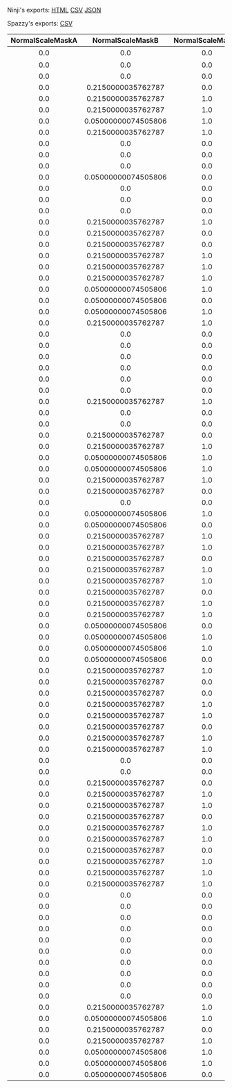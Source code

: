 Ninji's exports: [HTML](https://wuffs.org/acnh/bcsv_140/html/ItemPlayerTopsForm.html) [CSV](https://wuffs.org/acnh/bcsv_140/csv/ItemPlayerTopsForm.csv) [JSON](https://wuffs.org/acnh/bcsv_140/json/ItemPlayerTopsForm.json)

Spazzy's exports: [CSV](JSON)

| NormalScaleMaskA | NormalScaleMaskB | NormalScaleMaskG | NormalScaleMaskR | UniqueID | Label | Name | NpcResName | NpcSpResName | ResName | TorsoResName |
|:--:|:--:|:--:|:--:|:--:|:--:|:--:|:--:|:--:|:--:|:--:|
| 0.0 | 0.0 | 0.0 | 0.0 | 0 | 'None' | 'なし' | '' | '' | '' | '' | 
| 0.0 | 0.0 | 0.0 | 0.0 | 62 | 'NpcSpTopsSzaTshirtsL' | 'NpcSpTopsSzaTshirtsL' | '' | '' | 'NpcSpTopsSzaTshirtsL' | '' | 
| 0.0 | 0.0 | 0.0 | 0.0 | 63 | 'NpcSpBottomsRcmApronNS' | 'NpcSpBottomsRcmApronNS' | '' | '' | 'NpcSpBottomsRcmApronNS' | '' | 
| 0.0 | 0.2150000035762787 | 0.0 | 1.0 | 64 | 'PlayerTopsOnepieceSalopetteN' | 'PlayerTopsOnepieceSalopetteN' | 'OnepieceN' | 'OnepieceN' | 'PlayerTopsOnepieceSalopetteN' | 'FtrTorsoTopsPants' | 
| 0.0 | 0.2150000035762787 | 1.0 | 1.0 | 65 | 'PlayerTopsOnepieceSalopetteH' | 'PlayerTopsOnepieceSalopetteH' | 'OnepieceH' | 'OnepieceH' | 'PlayerTopsOnepieceSalopetteH' | 'FtrTorsoTopsPants' | 
| 0.0 | 0.2150000035762787 | 1.0 | 1.0 | 66 | 'PlayerTopsOnepieceSalopetteL' | 'PlayerTopsOnepieceSalopetteL' | 'OnepieceL' | 'OnepieceL' | 'PlayerTopsOnepieceSalopetteL' | 'FtrTorsoTopsPants' | 
| 0.0 | 0.05000000074505806 | 1.0 | 0.0 | 67 | 'PlayerTopsTopPuffH' | 'PlayerTopsTopPuffH' | 'TshirtsH' | 'TshirtsH' | 'PlayerTopsTopPuffH' | 'FtrTorsoTops' | 
| 0.0 | 0.2150000035762787 | 1.0 | 1.0 | 68 | 'PlayerTopsOnepieceAlinemydesign3dsL' | 'PlayerTopsOnepieceAlinemydesign3dsL' | 'OnepieceL' | 'OnepieceL' | 'PlayerTopsOnepieceAlinemydesign3dsL' | 'FtrTorsoTops' | 
| 0.0 | 0.0 | 0.0 | 0.0 | 69 | 'NpcSpTopsRcoTshirtsL' | 'NpcSpTopsRcoTshirtsL' | '' | '' | 'NpcSpTopsRcoTshirtsL' | '' | 
| 0.0 | 0.0 | 0.0 | 0.0 | 70 | 'NpcSpTopsRcmOuterL' | 'NpcSpTopsRcmOuterL' | '' | '' | 'NpcSpTopsRcmOuterL' | '' | 
| 0.0 | 0.0 | 0.0 | 0.0 | 71 | 'NpcSpTopsRcmYshirtsH' | 'NpcSpTopsRcmYshirtsH' | '' | '' | 'NpcSpTopsRcmYshirtsH' | '' | 
| 0.0 | 0.05000000074505806 | 0.0 | 0.0 | 72 | 'PlayerTopsTopYshirtsmydesignN' | 'PlayerTopsTopYshirtsmydesignN' | 'TshirtsmydesignN' | 'TshirtsN' | 'PlayerTopsTopYshirtsmydesignN' | 'FtrTorsoTops' | 
| 0.0 | 0.0 | 0.0 | 0.0 | 73 | 'NpcSpTopsRcmYshirtsapronH' | 'NpcSpTopsRcmYshirtsapronH' | '' | '' | 'NpcSpTopsRcmYshirtsapronH' | '' | 
| 0.0 | 0.0 | 0.0 | 0.0 | 74 | 'NpcSpTopsSzaYshirtsH' | 'NpcSpTopsSzaYshirtsH' | '' | '' | 'NpcSpTopsSzaYshirtsH' | '' | 
| 0.0 | 0.0 | 0.0 | 0.0 | 75 | 'NpcSpTopsSzaOuterL' | 'NpcSpTopsSzaOuterL' | '' | '' | 'NpcSpTopsSzaOuterL' | '' | 
| 0.0 | 0.2150000035762787 | 1.0 | 1.0 | 76 | 'PlayerTopsOnepieceKimonomydesignL' | 'PlayerTopsOnepieceKimonomydesignL' | 'OnepiecemydesignL' | 'OnepieceL' | 'PlayerTopsOnepieceKimonomydesignL' | 'FtrTorsoTops' | 
| 0.0 | 0.2150000035762787 | 0.0 | 1.0 | 78 | 'PlayerTopsOnepieceRibmydesignN' | 'PlayerTopsOnepieceRibmydesignN' | 'OnepiecemydesignN' | 'OnepieceN' | 'PlayerTopsOnepieceRibmydesignN' | 'FtrTorsoTops' | 
| 0.0 | 0.2150000035762787 | 0.0 | 1.0 | 79 | 'PlayerTopsOnepieceBoxmydesignN' | 'PlayerTopsOnepieceBoxmydesignN' | 'OnepiecemydesignN' | 'OnepieceN' | 'PlayerTopsOnepieceBoxmydesignN' | 'FtrTorsoTops' | 
| 0.0 | 0.2150000035762787 | 1.0 | 1.0 | 80 | 'PlayerTopsOnepieceDressmydesignL' | 'PlayerTopsOnepieceDressmydesignL' | 'OnepiecemydesignL' | 'OnepieceL' | 'PlayerTopsOnepieceDressmydesignL' | 'FtrTorsoTops' | 
| 0.0 | 0.2150000035762787 | 1.0 | 1.0 | 81 | 'PlayerTopsOnepieceBalloonmydesignH' | 'PlayerTopsOnepieceBalloonmydesignH' | 'OnepiecemydesignH' | 'OnepieceH' | 'PlayerTopsOnepieceBalloonmydesignH' | 'FtrTorsoTops' | 
| 0.0 | 0.2150000035762787 | 1.0 | 1.0 | 82 | 'PlayerTopsTopCoatmydesignL' | 'PlayerTopsTopCoatmydesignL' | 'OnepiecemydesignL' | 'OnepieceL' | 'PlayerTopsTopCoatmydesignL' | 'FtrTorsoTops' | 
| 0.0 | 0.05000000074505806 | 1.0 | 0.0 | 83 | 'PlayerTopsTopTshirtsmydesignH' | 'PlayerTopsTopTshirtsmydesignH' | 'TshirtsmydesignH' | 'TshirtsH' | 'PlayerTopsTopTshirtsmydesignH' | 'FtrTorsoTops' | 
| 0.0 | 0.05000000074505806 | 0.0 | 0.0 | 85 | 'PlayerTopsTopTshirtsmydesignN' | 'PlayerTopsTopTshirtsmydesignN' | 'TshirtsmydesignN' | 'TshirtsN' | 'PlayerTopsTopTshirtsmydesignN' | 'FtrTorsoTops' | 
| 0.0 | 0.05000000074505806 | 1.0 | 0.0 | 87 | 'PlayerTopsTopOutermydesignL' | 'PlayerTopsTopOutermydesignL' | 'TshirtsmydesignL' | 'TshirtsL' | 'PlayerTopsTopOutermydesignL' | 'FtrTorsoTops' | 
| 0.0 | 0.2150000035762787 | 1.0 | 1.0 | 88 | 'PlayerTopsOnepieceRobeL' | 'PlayerTopsOnepieceRobeL' | 'OnepieceL' | 'OnepieceL' | 'PlayerTopsOnepieceRobeL' | 'FtrTorsoTops' | 
| 0.0 | 0.0 | 0.0 | 0.0 | 95 | 'NpcSpTopsXctTshirtsN' | 'NpcSpTopsXctTshirtsN' | '' | '' | 'NpcSpTopsXctTshirtsN' | '' | 
| 0.0 | 0.0 | 0.0 | 0.0 | 97 | 'NpcSpBottomsFoxApronNS' | 'NpcSpBottomsFoxApronNS' | '' | '' | 'NpcSpBottomsFoxApronNS' | '' | 
| 0.0 | 0.0 | 0.0 | 0.0 | 98 | 'NpcSpTopsAlwOnepieceN' | 'NpcSpTopsAlwOnepieceN' | '' | '' | 'NpcSpTopsAlwOnepieceN' | '' | 
| 0.0 | 0.0 | 0.0 | 0.0 | 99 | 'NpcSpTopsAlpOnepieceN' | 'NpcSpTopsAlpOnepieceN' | '' | '' | 'NpcSpTopsAlpOnepieceN' | '' | 
| 0.0 | 0.0 | 0.0 | 0.0 | 101 | 'NpcSpTopsAlwOnepieceDressN' | 'NpcSpTopsAlwOnepieceDressN' | '' | '' | 'NpcSpTopsAlwOnepieceDressN' | '' | 
| 0.0 | 0.0 | 0.0 | 0.0 | 102 | 'NpcSpTopsAlpTshirtsL' | 'NpcSpTopsAlpTshirtsL' | '' | '' | 'NpcSpTopsAlpTshirtsL' | '' | 
| 0.0 | 0.2150000035762787 | 1.0 | 1.0 | 108 | 'PlayerTopsMarinesuitNormalL' | 'PlayerTopsMarinesuitNormalL' | 'OnepieceL' | 'OnepieceL' | 'PlayerTopsMarinesuitNormalL' | 'FtrTorsoTopsPants' | 
| 0.0 | 0.0 | 0.0 | 0.0 | 109 | 'NpcSpBottomsFoxPantsWide' | 'NpcSpBottomsFoxPantsWide' | '' | '' | 'NpcSpBottomsFoxPantsWide' | '' | 
| 0.0 | 0.0 | 0.0 | 0.0 | 110 | 'NpcSpTopsFoxOuterL' | 'NpcSpTopsFoxOuterL' | '' | '' | 'NpcSpTopsFoxOuterL' | '' | 
| 0.0 | 0.2150000035762787 | 0.0 | 1.0 | 111 | 'PlayerTopsMarinesuitNormalN' | 'PlayerTopsMarinesuitNormalN' | 'OnepieceN' | 'OnepieceN' | 'PlayerTopsMarinesuitNormalN' | 'FtrTorsoTopsPants' | 
| 0.0 | 0.2150000035762787 | 1.0 | 1.0 | 112 | 'PlayerTopsMarinesuitNormalH' | 'PlayerTopsMarinesuitNormalH' | 'OnepieceH' | 'OnepieceH' | 'PlayerTopsMarinesuitNormalH' | 'FtrTorsoTopsPants' | 
| 0.0 | 0.05000000074505806 | 1.0 | 0.0 | 1 | 'PlayerTopsTopTshirtsH' | 'PlayerTopsTopTshirtsH' | 'TshirtsH' | 'TshirtsH' | 'PlayerTopsTopTshirtsH' | 'FtrTorsoTops' | 
| 0.0 | 0.05000000074505806 | 1.0 | 0.0 | 2 | 'PlayerTopsTopOuterL' | 'PlayerTopsTopOuterL' | 'TshirtsL' | 'TshirtsL' | 'PlayerTopsTopOuterL' | 'FtrTorsoTops' | 
| 0.0 | 0.2150000035762787 | 1.0 | 1.0 | 3 | 'PlayerTopsTopCoatL' | 'PlayerTopsTopCoatL' | 'OnepieceL' | 'OnepieceL' | 'PlayerTopsTopCoatL' | 'FtrTorsoTops' | 
| 0.0 | 0.2150000035762787 | 0.0 | 1.0 | 4 | 'PlayerTopsOnepieceBalloonN' | 'PlayerTopsOnepieceBalloonN' | 'OnepieceN' | 'OnepieceN' | 'PlayerTopsOnepieceBalloonN' | 'FtrTorsoTops' | 
| 0.0 | 0.0 | 0.0 | 1.0 | 7 | 'PlayerBottomsPantsNormal' | 'PlayerBottomsPantsNormal' | '' | 'PantsNormal' | 'PlayerBottomsPantsNormal' | 'FtrTorsoBottomsPants' | 
| 0.0 | 0.05000000074505806 | 1.0 | 0.0 | 8 | 'PlayerTopsTopTshirtsL' | 'PlayerTopsTopTshirtsL' | 'TshirtsL' | 'TshirtsL' | 'PlayerTopsTopTshirtsL' | 'FtrTorsoTops' | 
| 0.0 | 0.05000000074505806 | 0.0 | 0.0 | 9 | 'PlayerTopsTopTshirtsN' | 'PlayerTopsTopTshirtsN' | 'TshirtsN' | 'TshirtsN' | 'PlayerTopsTopTshirtsN' | 'FtrTorsoTops' | 
| 0.0 | 0.2150000035762787 | 1.0 | 1.0 | 10 | 'PlayerTopsOnepieceBalloonH' | 'PlayerTopsOnepieceBalloonH' | 'OnepieceH' | 'OnepieceH' | 'PlayerTopsOnepieceBalloonH' | 'FtrTorsoTops' | 
| 0.0 | 0.2150000035762787 | 1.0 | 1.0 | 11 | 'PlayerTopsOnepieceBalloonL' | 'PlayerTopsOnepieceBalloonL' | 'OnepieceL' | 'OnepieceL' | 'PlayerTopsOnepieceBalloonL' | 'FtrTorsoTops' | 
| 0.0 | 0.2150000035762787 | 0.0 | 1.0 | 12 | 'PlayerTopsOnepieceAlineN' | 'PlayerTopsOnepieceAlineN' | 'OnepieceN' | 'OnepieceN' | 'PlayerTopsOnepieceAlineN' | 'FtrTorsoTops' | 
| 0.0 | 0.2150000035762787 | 1.0 | 1.0 | 13 | 'PlayerTopsOnepieceAlineH' | 'PlayerTopsOnepieceAlineH' | 'OnepieceH' | 'OnepieceH' | 'PlayerTopsOnepieceAlineH' | 'FtrTorsoTops' | 
| 0.0 | 0.2150000035762787 | 1.0 | 1.0 | 14 | 'PlayerTopsOnepieceAlineL' | 'PlayerTopsOnepieceAlineL' | 'OnepieceL' | 'OnepieceL' | 'PlayerTopsOnepieceAlineL' | 'FtrTorsoTops' | 
| 0.0 | 0.2150000035762787 | 0.0 | 1.0 | 15 | 'PlayerTopsOnepieceBoxN' | 'PlayerTopsOnepieceBoxN' | 'OnepieceN' | 'OnepieceN' | 'PlayerTopsOnepieceBoxN' | 'FtrTorsoTops' | 
| 0.0 | 0.2150000035762787 | 1.0 | 1.0 | 16 | 'PlayerTopsOnepieceBoxH' | 'PlayerTopsOnepieceBoxH' | 'OnepieceH' | 'OnepieceH' | 'PlayerTopsOnepieceBoxH' | 'FtrTorsoTops' | 
| 0.0 | 0.2150000035762787 | 1.0 | 1.0 | 17 | 'PlayerTopsOnepieceBoxL' | 'PlayerTopsOnepieceBoxL' | 'OnepieceL' | 'OnepieceL' | 'PlayerTopsOnepieceBoxL' | 'FtrTorsoTops' | 
| 0.0 | 0.05000000074505806 | 0.0 | 0.0 | 18 | 'PlayerTopsTopOuterN' | 'PlayerTopsTopOuterN' | 'TshirtsN' | 'TshirtsN' | 'PlayerTopsTopOuterN' | 'FtrTorsoTops' | 
| 0.0 | 0.05000000074505806 | 1.0 | 0.0 | 20 | 'PlayerTopsTopYshirtsL' | 'PlayerTopsTopYshirtsL' | 'TshirtsL' | 'TshirtsL' | 'PlayerTopsTopYshirtsL' | 'FtrTorsoTops' | 
| 0.0 | 0.05000000074505806 | 1.0 | 0.0 | 21 | 'PlayerTopsTopYshirtsH' | 'PlayerTopsTopYshirtsH' | 'TshirtsH' | 'TshirtsH' | 'PlayerTopsTopYshirtsH' | 'FtrTorsoTops' | 
| 0.0 | 0.05000000074505806 | 0.0 | 0.0 | 22 | 'PlayerTopsTopYshirtsN' | 'PlayerTopsTopYshirtsN' | 'TshirtsN' | 'TshirtsN' | 'PlayerTopsTopYshirtsN' | 'FtrTorsoTops' | 
| 0.0 | 0.2150000035762787 | 1.0 | 1.0 | 26 | 'PlayerTopsTopCoatH' | 'PlayerTopsTopCoatH' | 'OnepieceH' | 'OnepieceH' | 'PlayerTopsTopCoatH' | 'FtrTorsoTops' | 
| 0.0 | 0.2150000035762787 | 0.0 | 1.0 | 27 | 'PlayerTopsTopCoatN' | 'PlayerTopsTopCoatN' | 'OnepieceN' | 'OnepieceN' | 'PlayerTopsTopCoatN' | 'FtrTorsoTops' | 
| 0.0 | 0.2150000035762787 | 0.0 | 1.0 | 28 | 'PlayerTopsOnepieceRibN' | 'PlayerTopsOnepieceRibN' | 'OnepieceN' | 'OnepieceN' | 'PlayerTopsOnepieceRibN' | 'FtrTorsoTops' | 
| 0.0 | 0.2150000035762787 | 1.0 | 1.0 | 29 | 'PlayerTopsOnepieceRibH' | 'PlayerTopsOnepieceRibH' | 'OnepieceH' | 'OnepieceH' | 'PlayerTopsOnepieceRibH' | 'FtrTorsoTops' | 
| 0.0 | 0.2150000035762787 | 1.0 | 1.0 | 30 | 'PlayerTopsOnepieceRibL' | 'PlayerTopsOnepieceRibL' | 'OnepieceL' | 'OnepieceL' | 'PlayerTopsOnepieceRibL' | 'FtrTorsoTops' | 
| 0.0 | 0.2150000035762787 | 0.0 | 1.0 | 33 | 'PlayerTopsOnepieceDressN' | 'PlayerTopsOnepieceDressN' | 'OnepieceN' | 'OnepieceN' | 'PlayerTopsOnepieceDressN' | 'FtrTorsoTops' | 
| 0.0 | 0.2150000035762787 | 1.0 | 1.0 | 34 | 'PlayerTopsOnepieceDressH' | 'PlayerTopsOnepieceDressH' | 'OnepieceH' | 'OnepieceH' | 'PlayerTopsOnepieceDressH' | 'FtrTorsoTops' | 
| 0.0 | 0.2150000035762787 | 1.0 | 1.0 | 35 | 'PlayerTopsOnepieceDressL' | 'PlayerTopsOnepieceDressL' | 'OnepieceL' | 'OnepieceL' | 'PlayerTopsOnepieceDressL' | 'FtrTorsoTops' | 
| 0.0 | 0.0 | 0.0 | 1.0 | 36 | 'PlayerBottomsSkirtAline' | 'PlayerBottomsSkirtAline' | '' | 'SkirtAline' | 'PlayerBottomsSkirtAline' | 'FtrTorsoBottoms' | 
| 0.0 | 0.0 | 0.0 | 1.0 | 38 | 'PlayerBottomsPantsWide' | 'PlayerBottomsPantsWide' | '' | 'PantsWide' | 'PlayerBottomsPantsWide' | 'FtrTorsoBottomsPants' | 
| 0.0 | 0.2150000035762787 | 0.0 | 1.0 | 39 | 'PlayerTopsOnepieceOverallN' | 'PlayerTopsOnepieceOverallN' | 'OnepieceN' | 'OnepieceN' | 'PlayerTopsOnepieceOverallN' | 'FtrTorsoTopsPants' | 
| 0.0 | 0.2150000035762787 | 1.0 | 1.0 | 40 | 'PlayerTopsOnepieceOverallH' | 'PlayerTopsOnepieceOverallH' | 'OnepieceH' | 'OnepieceH' | 'PlayerTopsOnepieceOverallH' | 'FtrTorsoTopsPants' | 
| 0.0 | 0.2150000035762787 | 1.0 | 1.0 | 41 | 'PlayerTopsOnepieceOverallL' | 'PlayerTopsOnepieceOverallL' | 'OnepieceL' | 'OnepieceL' | 'PlayerTopsOnepieceOverallL' | 'FtrTorsoTopsPants' | 
| 0.0 | 0.2150000035762787 | 0.0 | 1.0 | 42 | 'PlayerTopsOnepieceAlongN' | 'PlayerTopsOnepieceAlongN' | 'OnepieceN' | 'OnepieceN' | 'PlayerTopsOnepieceAlongN' | 'FtrTorsoTops' | 
| 0.0 | 0.2150000035762787 | 1.0 | 1.0 | 43 | 'PlayerTopsOnepieceAlongH' | 'PlayerTopsOnepieceAlongH' | 'OnepieceH' | 'OnepieceH' | 'PlayerTopsOnepieceAlongH' | 'FtrTorsoTops' | 
| 0.0 | 0.2150000035762787 | 1.0 | 1.0 | 44 | 'PlayerTopsOnepieceAlongL' | 'PlayerTopsOnepieceAlongL' | 'OnepieceL' | 'OnepieceL' | 'PlayerTopsOnepieceAlongL' | 'FtrTorsoTops' | 
| 0.0 | 0.2150000035762787 | 0.0 | 1.0 | 45 | 'PlayerTopsOnepieceBlongN' | 'PlayerTopsOnepieceBlongN' | 'OnepieceN' | 'OnepieceN' | 'PlayerTopsOnepieceBlongN' | 'FtrTorsoTops' | 
| 0.0 | 0.2150000035762787 | 1.0 | 1.0 | 46 | 'PlayerTopsOnepieceBlongH' | 'PlayerTopsOnepieceBlongH' | 'OnepieceH' | 'OnepieceH' | 'PlayerTopsOnepieceBlongH' | 'FtrTorsoTops' | 
| 0.0 | 0.2150000035762787 | 1.0 | 1.0 | 47 | 'PlayerTopsOnepieceBlongL' | 'PlayerTopsOnepieceBlongL' | 'OnepieceL' | 'OnepieceL' | 'PlayerTopsOnepieceBlongL' | 'FtrTorsoTops' | 
| 0.0 | 0.2150000035762787 | 1.0 | 1.0 | 48 | 'PlayerTopsOnepieceKimonoL' | 'PlayerTopsOnepieceKimonoL' | 'OnepieceL' | 'OnepieceL' | 'PlayerTopsOnepieceKimonoL' | 'FtrTorsoTops' | 
| 0.0 | 0.0 | 0.0 | 1.0 | 49 | 'PlayerBottomsSkirtBox' | 'PlayerBottomsSkirtBox' | '' | 'SkirtBox' | 'PlayerBottomsSkirtBox' | 'FtrTorsoBottoms' | 
| 0.0 | 0.0 | 0.0 | 1.0 | 50 | 'PlayerBottomsSkirtLong' | 'PlayerBottomsSkirtLong' | '' | 'SkirtLong' | 'PlayerBottomsSkirtLong' | 'FtrTorsoBottoms' | 
| 0.0 | 0.0 | 0.0 | 1.0 | 51 | 'PlayerBottomsPantsHalf' | 'PlayerBottomsPantsHalf' | '' | 'PantsHalf' | 'PlayerBottomsPantsHalf' | 'FtrTorsoBottomsPants' | 
| 0.0 | 0.0 | 0.0 | 1.0 | 52 | 'PlayerBottomsPantsHot' | 'PlayerBottomsPantsHot' | '' | 'PantsHot' | 'PlayerBottomsPantsHot' | 'FtrTorsoBottomsPants' | 
| 0.0 | 0.0 | 0.0 | 0.0 | 53 | 'NpcSpTopsRcoYshirtsH' | 'NpcSpTopsRcoYshirtsH' | '' | '' | 'NpcSpTopsRcoYshirtsH' | '' | 
| 0.0 | 0.0 | 0.0 | 0.0 | 54 | 'NpcSpBottomsRcoPantsHalf' | 'NpcSpBottomsRcoPantsHalf' | '' | '' | 'NpcSpBottomsRcoPantsHalf' | '' | 
| 0.0 | 0.0 | 0.0 | 0.0 | 55 | 'NpcSpTopsSzaTshirtsH' | 'NpcSpTopsSzaTshirtsH' | '' | '' | 'NpcSpTopsSzaTshirtsH' | '' | 
| 0.0 | 0.0 | 0.0 | 0.0 | 56 | 'NpcSpBottomsSzaSkirtBox' | 'NpcSpBottomsSzaSkirtBox' | '' | '' | 'NpcSpBottomsSzaSkirtBox' | '' | 
| 0.0 | 0.0 | 0.0 | 0.0 | 57 | 'NpcSpBottomsRcoPantsNormal' | 'NpcSpBottomsRcoPantsNormal' | '' | '' | 'NpcSpBottomsRcoPantsNormal' | '' | 
| 0.0 | 0.0 | 0.0 | 0.0 | 58 | 'NpcSpTopsRcoOuterL' | 'NpcSpTopsRcoOuterL' | '' | '' | 'NpcSpTopsRcoOuterL' | '' | 
| 0.0 | 0.2150000035762787 | 1.0 | 1.0 | 59 | 'PlayerTopsOnepieceAlinemydesignH' | 'PlayerTopsOnepieceAlinemydesignH' | 'OnepiecemydesignH' | 'OnepieceH' | 'PlayerTopsOnepieceAlinemydesignH' | 'FtrTorsoTops' | 
| 0.0 | 0.05000000074505806 | 1.0 | 0.0 | 60 | 'PlayerTopsTopYshirtsmydesignL' | 'PlayerTopsTopYshirtsmydesignL' | 'TshirtsmydesignL' | 'TshirtsL' | 'PlayerTopsTopYshirtsmydesignL' | 'FtrTorsoTops' | 
| 0.0 | 0.2150000035762787 | 0.0 | 1.0 | 90 | 'PlayerTopsOnepieceAlinemydesign3dsN' | 'PlayerTopsOnepieceAlinemydesign3dsN' | 'OnepieceN' | 'OnepieceN' | 'PlayerTopsOnepieceAlinemydesign3dsN' | 'FtrTorsoTops' | 
| 0.0 | 0.2150000035762787 | 1.0 | 1.0 | 89 | 'PlayerTopsOnepieceAlinemydesign3dsH' | 'PlayerTopsOnepieceAlinemydesign3dsH' | 'OnepieceH' | 'OnepieceH' | 'PlayerTopsOnepieceAlinemydesign3dsH' | 'FtrTorsoTops' | 
| 0.0 | 0.05000000074505806 | 1.0 | 0.0 | 93 | 'PlayerTopsTopTshirtsmydesign3dsH' | 'PlayerTopsTopTshirtsmydesign3dsH' | 'TshirtsH' | 'TshirtsH' | 'PlayerTopsTopTshirtsmydesign3dsH' | 'FtrTorsoTops' | 
| 0.0 | 0.05000000074505806 | 1.0 | 0.0 | 92 | 'PlayerTopsTopTshirtsmydesign3dsL' | 'PlayerTopsTopTshirtsmydesign3dsL' | 'TshirtsL' | 'TshirtsL' | 'PlayerTopsTopTshirtsmydesign3dsL' | 'FtrTorsoTops' | 
| 0.0 | 0.05000000074505806 | 0.0 | 0.0 | 91 | 'PlayerTopsTopTshirtsmydesign3dsN' | 'PlayerTopsTopTshirtsmydesign3dsN' | 'TshirtsN' | 'TshirtsN' | 'PlayerTopsTopTshirtsmydesign3dsN' | 'FtrTorsoTops' | 
